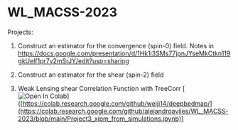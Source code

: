 # WL_MACSS-2023


Projects: 

1. Construct an estimator for the convergence (spin-0) field. Notes in https://docs.google.com/presentation/d/1Hk1i3SMs77jpnJYseMkCtkn119gkUelf1pr7y2mSrJY/edit?usp=sharing

2. Construct an estimator for the shear (spin-2) field

3. Weak Lensing shear Correlation Function with TreeCorr [![Open In Colab](https://colab.research.google.com/assets/colab-badge.svg)]([https://colab.research.google.com/github/weiji14/deepbedmap/](https://colab.research.google.com/github/alejandroaviles/WL_MACSS-2023/blob/main/Project3_xipm_from_simulations.ipynb)]
  
